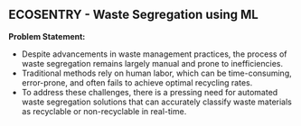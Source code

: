##  ECOSENTRY - Waste Segregation using ML 

**Problem Statement:**
- Despite advancements in waste management practices, the process of waste segregation remains largely manual and prone to inefficiencies. 
- Traditional methods rely on human labor, which can be time-consuming, error-prone, and often fails to achieve optimal recycling rates. 
- To address these challenges, there is a pressing need for automated waste segregation solutions that can accurately classify waste materials as recyclable or non-recyclable in real-time.


